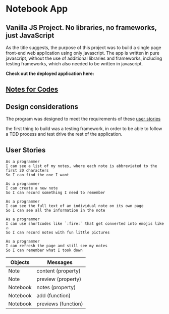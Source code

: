 # Notebook App

## Vanilla JS Project. No libraries, no frameworks, just JavaScript

As the title suggests, the purpose of this project was to build a single page front-end web application using only javascript. The app is written in pure javascript, without the use of additional libraries and frameworks, including testing frameworks, which also needed to be written in javascript.

**Check out the deployed application here:**

[Notes for Codes](http://notes-for-codes.surge.sh/)
---------------------------------------------------

## Design considerations

The program was designed to meet the requirements of these [user stories](#user-stories)

the first thing to build was a testing framework, in order to be able to follow a TDD process and test drive the rest of the application.


## User Stories
```
As a programmer
I can see a list of my notes, where each note is abbreviated to the first 20 characters
So I can find the one I want

As a programmer
I can create a new note
So I can record something I need to remember

As a programmer
I can see the full text of an individual note on its own page
So I can see all the information in the note

As a programmer
I can use shortcodes like `:fire:` that get converted into emojis like 🔥
So I can record notes with fun little pictures

As a programmer
I can refresh the page and still see my notes
So I can remember what I took down
```

Objects   | Messages
----------|-----------
Note      | content (property)
Note      | preview (property)
Notebook  | notes (property)
Notebook  | add (function)
Notebook  | previews (function)
